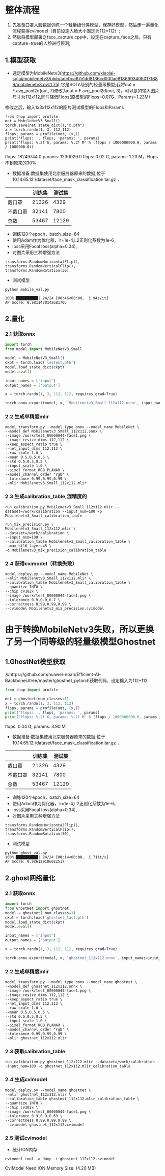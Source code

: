 # 整体流程
1. 先准备口罩人脸数据训练一个轻量级分类模型，保存好模型，然后走一遍量化流程获得cvimodel（目前设定人脸大小固定为112*112）;
2. 然后将模型部署之face_capture.cpp中，设定在capture_face之后，只有capture=true的人脸进行预测;


## 1.模型获取
- 选定模型为MobileNetv3(https://github.com/xiaolai-sqlai/mobilenetv3/blob/adc0ca87e1dd8136cd000ae81869934060171689/mobilenetv3.py#L75),它是SOTA级别的轻量级模型;我将out = F.avg_pool2d(out, 7)修改为out = F.avg_pool2d(out, 3)，可以是的输入图片尺寸为112x112,同时降低Flops(原模型的Flops=0.07G，Params=1.23M)

修改之后，输入1x3x112x112的图片测试模型的Flops和Params
```
from thop import profile
net = MobileNetV3_Small()
torch.save(net.state_dict(),"x.pth")
x = torch.randn(1, 3, 112,112)
flops, params = profile(net, (x,))
print('flops: ', flops, 'params: ', params)
print('flops: %.2f G, params: %.2f M' % (flops / 1000000000.0, params / 1000000.0))
```
flops:  18249744.0 params:  1230029.0
flops: 0.02 G, params: 1.23 M，Flops不到原来的30%

- 数据准备:数据集使用北京服务器原来的数据,位于10.14.65.12:/dataset/face_mask_classification.tar.gz ，

|    | 训练集   | 测试集   |
|----|-------|-------|
| 戴口罩 | 21326 | 4329  |
| 不戴口罩 | 32141 | 7800  |
| 总数 | 53467 | 12129 |


- 训练120个epoch，batch_size=64
- 使用Adam作为优化器，lr=1e-4,L2正则化系数为1e-6，
- loss采用Focal loss(alpha=0.34),
- 对图片采用三种增强方法
```
transforms.RandomHorizontalFlip(),
transforms.RandomVerticalFlip(),
transforms.RandomRotation(30),
```

- 测试模型
```
python mobile_val.py

100%|██████████| 24/24 [00:46<00:00,  1.94s/it]
AP Score: 0.9811470142681705
```
## 2.量化
### 2.1 获取onnx

```python
import torch
from model import MobileNetV3_Small

model = MobileNetV3_Small()
ckpt = torch.load('lastest.pth')
model.load_state_dict(ckpt)
model.eval()

input_names = ['input']
output_names = ['output']

x = torch.randn(1, 3, 112, 112, requires_grad=True)

torch.onnx.export(model, x, 'Mobilenetv3_Small_112x112.onnx', input_names=input_names, output_names=output_names, verbose='True')
```

### 2.2 生成单精度mlir
```
model_transform.py --model_type onnx --model_name MobileNet \
--model_def Mobilenetv3_Small_112x112.onnx \
--image /work/test_00000044-face1.png \
--image_resize_dims 112,112 \
--keep_aspect_ratio true \
--net_input_dims 112,112 \
--raw_scale 1.0 \
--mean 0.5,0.5,0.5 \
--std 0.5,0.5,0.5 \
--input_scale 1.0 \
--pixel_format RGB_PLANAR \
--model_channel_order "rgb" \
--tolerance 0.99,0.99,0.99 \
--mlir Mobilenetv3_Small_112x112.mlir
```

### 2.3 生成calibration_table,混精度的
```
run_calibration.py Mobilenetv3_Small_112x112.mlir --dataset=/work/calibration --input_num=100 -o Mobilenetv3_Small_calibration_table

run_mix_precision.py \
Mobilenetv3_Small_112x112.mlir \
--dataset=/work/calibration \
--input_num=100 \
--calibration_table Mobilenetv3_Small_calibration_table \
--max_bf16_layers=5 \
-o Mobilenetv3_mix_precision_calibration_table
```

### 2.4 获得cvimodel（转换失败）
```
model_deploy.py --model_name MobileNet \
--mlir Mobilenetv3_Small_112x112.mlir \
--calibration_table Mobilenetv3_Small_calibration_table \
--quantize INT8 \
--chip cv182x \
--image /work/test_00000044-face1.png \
--tolerance 0.9,0.9,0.7 \
--correctness 0.99,0.99,0.99 \
--cvimodel Mobilenetv3_mix_precision.cvimodel
```


# **由于转换MobileNetv3失败，所以更换了另一个同等级的轻量级模型Ghostnet**
## 1.GhostNet模型获取
从https://github.com/huawei-noah/Efficient-AI-Backbones/tree/master/ghostnet_pytorch获取代码，设定输入为112*112
```python
from thop import profile

net = ghostnet(num_classes=1)
x = torch.randn(1, 3, 112, 112)
flops, params = profile(net, (x,))
print('flops: ', flops, 'params: ', params)
print('flops: %.2f G, params: %.2f M' % (flops / 1000000000.0, params / 1000000.0))
```
flops: 0.04 G, params: 3.90 M

- 数据准备:数据集使用北京服务器原来的数据,位于10.14.65.12:/dataset/face_mask_classification.tar.gz ，

|    | 训练集   | 测试集   |
|----|-------|-------|
| 戴口罩 | 21326 | 4329  |
| 不戴口罩 | 32141 | 7800  |
| 总数 | 53467 | 12129 |


- 训练120个epoch，batch_size=64
- 使用Adam作为优化器，lr=1e-4,L2正则化系数为1e-6，
- loss采用Focal loss(alpha=0.34),
- 对图片采用三种增强方法
```
transforms.RandomHorizontalFlip(),
transforms.RandomVerticalFlip(),
transforms.RandomRotation(30),
```
- 测试模型
```
python ghost_val.py
100%|██████████| 24/24 [00:14<00:00,  1.71it/s]
AP Score: 0.986129186022517
```

## 2.ghost网络量化

### 2.1 获取onnx
```python
import torch
from GhostNet import ghostnet
model = ghostnet( num_classes=1)
ckpt = torch.load('ghostnet_last.pth')
model.load_state_dict(ckpt)
model.eval()

input_names = ['input']
output_names = ['output']

x = torch.randn(1, 3, 112, 112, requires_grad=True)

torch.onnx.export(model, x, 'ghostnet_112x112.onnx', input_names=input_names, output_names=output_names, verbose='True')
```

### 2.2 生成单精度mlir
```commandline
model_transform.py --model_type onnx --model_name ghostnet \
--model_def ghostnet_112x112.onnx \
--image /work/test_00000044-face1.png \
--image_resize_dims 112,112 \
--keep_aspect_ratio true \
--net_input_dims 112,112 \
--raw_scale 1.0 \
--mean 0.5,0.5,0.5 \
--std 0.5,0.5,0.5 \
--input_scale 1.0 \
--pixel_format RGB_PLANAR \
--model_channel_order "rgb" \
--tolerance 0.99,0.99,0.99 \
--mlir ghostnet_112x112.mlir
```

### 2.3 获取calibration_table
```commandline
run_calibration.py ghostnet_112x112.mlir --dataset=/work/calibration --input_num=100 -o ghostnet_112x112.mlir_calibration_table
```

### 2.4 生成cvimodel
```commandline
model_deploy.py --model_name ghostnet \
--mlir ghostnet_112x112.mlir \
--calibration_table ghostnet_112x112.mlir_calibration_table \
--quantize INT8 \
--chip cv182x \
--image /work/test_00000044-face1.png \
--tolerance 0.9,0.9,0.69 \
--correctness 0.99,0.99,0.99 \
--cvimodel ghostnet_112x112.cvimodel
```

### 2.5 测试cvimodel
- 统计ION内存
```
cvimodel_tool -a dump -i ghostnet_112x112.cvimodel
```
CviModel Need ION Memory Size: (4.20 MB)
